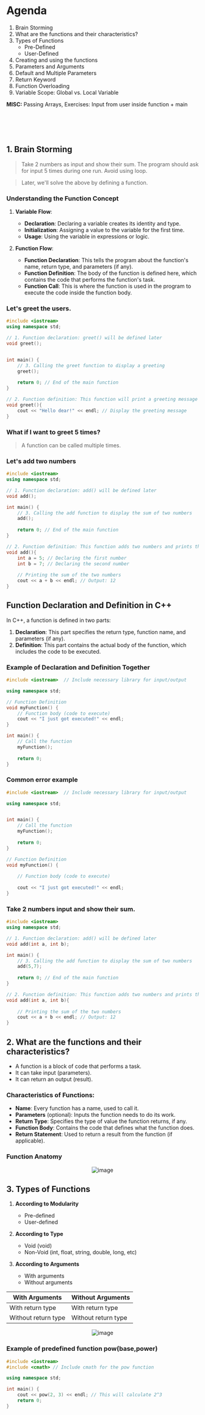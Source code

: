# Agenda

1. Brain Storming
2. What are the functions and their characteristics?
3. Types of Functions
   - Pre-Defined
   - User-Defined
4. Creating and using the functions
5. Parameters and Arguments
6. Default and Multiple Parameters
7. Return Keyword
8. Function Overloading
9. Variable Scope: Global vs. Local Variable

**MISC:** Passing Arrays, Exercises: Input from user inside function + main
<br><br><br><br><br>    
    



## 1. Brain Storming

> Take 2 numbers as input and show their sum. The program should ask for input 5 times during one run. Avoid using loop.

> Later, we'll solve the above by defining a function.

### Understanding the Function Concept

1. **Variable Flow**:
   - **Declaration**: Declaring a variable creates its identity and type.
   - **Initialization**: Assigning a value to the variable for the first time.
   - **Usage**: Using the variable in expressions or logic.

2. **Function Flow**:
   - **Function Declaration**: This tells the program about the function's name, return type, and parameters (if any).
   - **Function Definition**: The body of the function is defined here, which contains the code that performs the function's task.
   - **Function Call**: This is where the function is used in the program to execute the code inside the function body.

### Let's greet the users.

```cpp
#include <iostream>
using namespace std;

// 1. Function declaration: greet() will be defined later
void greet();


int main() {
    // 3. Calling the greet function to display a greeting
    greet();
    
    return 0; // End of the main function
}

// 2. Function definition: This function will print a greeting message
void greet(){
    cout << "Hello dear!" << endl; // Display the greeting message
}
```

### What if I want to greet 5 times?
> A function can be called multiple times.

### Let's add two numbers
```cpp
#include <iostream>
using namespace std;

// 1. Function declaration: add() will be defined later
void add();

int main() {
    // 3. Calling the add function to display the sum of two numbers
    add();
    
    return 0; // End of the main function
}

// 2. Function definition: This function adds two numbers and prints the result
void add(){
    int a = 5; // Declaring the first number
    int b = 7; // Declaring the second number
    
    // Printing the sum of the two numbers
    cout << a + b << endl; // Output: 12
}

```

## Function Declaration and Definition in C++

In C++, a function is defined in two parts:

1. **Declaration**: This part specifies the return type, function name, and parameters (if any).
2. **Definition**: This part contains the actual body of the function, which includes the code to be executed.

### Example of Declaration and Definition Together

```cpp
#include <iostream>  // Include necessary library for input/output

using namespace std;

// Function Definition
void myFunction() {
    // Function body (code to execute)
    cout << "I just got executed!" << endl;
}

int main() {
    // Call the function
    myFunction();
    
    return 0;
}

```

### Common error example

```cpp
#include <iostream>  // Include necessary library for input/output

using namespace std;


int main() {
    // Call the function
    myFunction();
    
    return 0;
}

// Function Definition
void myFunction() {
	
    // Function body (code to execute)
    
	cout << "I just got executed!" << endl;
}


```


### Take 2 numbers input and show their sum.
```cpp
#include <iostream>
using namespace std;

// 1. Function declaration: add() will be defined later
void add(int a, int b);

int main() {
    // 3. Calling the add function to display the sum of two numbers
    add(5,7);
    
    return 0; // End of the main function
}

// 2. Function definition: This function adds two numbers and prints the result
void add(int a, int b){
    
    // Printing the sum of the two numbers
    cout << a + b << endl; // Output: 12
}

```



## 2. What are the functions and their characteristics?
- A function is a block of code that performs a task.
- It can take input (parameters).
- It can return an output (result).

### Characteristics of Functions:

- **Name**: Every function has a name, used to call it.
- **Parameters** (optional): Inputs the function needs to do its work.
- **Return Type**: Specifies the type of value the function returns, if any.
- **Function Body**: Contains the code that defines what the function does.
- **Return Statement**: Used to return a result from the function (if applicable).

### Function Anatomy
<p align="center"><img src="https://github.com/user-attachments/assets/311db1f4-8357-418b-9a56-ecc43118b62e" alt="image"></p>



## 3. Types of Functions

1. **According to Modularity**  
   - Pre-defined  
   - User-defined  

2. **According to Type**  
   - Void (void)  
   - Non-Void (int, float, string, double, long, etc)

3. **According to Arguments**  
   - With arguments  
   - Without arguments

| With Arguments       | Without Arguments  |
|----------------------|--------------------|
| With return type     | With return type   |
| Without return type  | Without return type|



<p align="center"><img  src="https://github.com/user-attachments/assets/c3b576de-a6f5-4b3f-a5bc-42f69d15cce7" alt="image"></p>

### Example of predefined function pow(base,power)
```cpp
#include <iostream>
#include <cmath> // Include cmath for the pow function

using namespace std;

int main() {
    cout << pow(2, 3) << endl; // This will calculate 2^3
    return 0;
}

```

